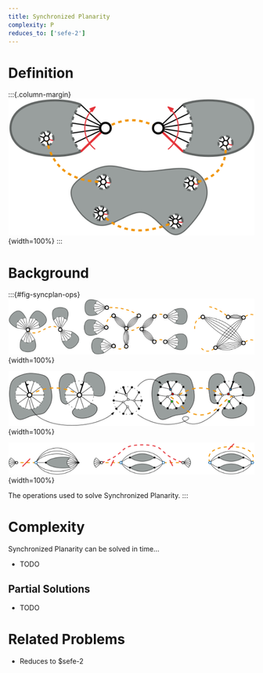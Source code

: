 ```yaml
---
title: Synchronized Planarity
complexity: P
reduces_to: ['sefe-2']
---
```


# Definition

:::{.column-margin}
![](../graphics/synchronized.svg){width=100%}
:::

<!-- TODO -->

# Background

<!-- TODO -->

:::{#fig-syncplan-ops}
![](../graphics/synchronized-contract.svg){width=100%}

![](../graphics/synchronized-propagate.svg){width=100%}

![](../graphics/synchronized-simplify.svg){width=100%}

The operations used to solve Synchronized Planarity.
:::

# Complexity

Synchronized Planarity can be solved in time...

- TODO

## Partial Solutions

- TODO

# Related Problems

- Reduces to $sefe-2
